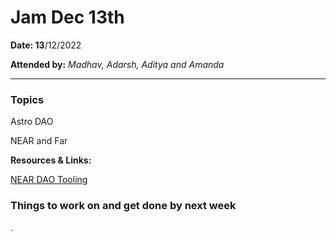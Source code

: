 # Jam Dec 13th

**Date: 13**/12/2022

**Attended by:** *Madhav, Adarsh, Aditya and Amanda*

---

### Topics

Astro DAO

NEAR and Far

**Resources & Links:**

[NEAR DAO Tooling](NEAR%20DAO%20Tooling%20adeee848ff63440bb8ef37057a732c6b.md) 

### **Things to work on and get done by next week**

.